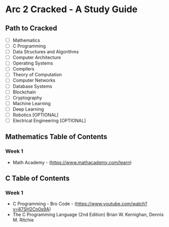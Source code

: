 # Arc 2 Cracked - A Study Guide

## Path to Cracked

- [ ] Mathematics
- [ ] C Programming
- [ ] Data Structures and Algorithms
- [ ] Computer Architecture
- [ ] Operating Systems
- [ ] Compilers
- [ ] Theory of Computation
- [ ] Computer Networks
- [ ] Database Systems
- [ ] Blockchain
- [ ] Cryptography
- [ ] Machine Learning
- [ ] Deep Learning
- [ ] Robotics [OPTIONAL]
- [ ] Electrical Engineering [OPTIONAL]

## Mathematics Table of Contents

### Week 1

- Math Academy - (https://www.mathacademy.com/learn)

## C Table of Contents 

### Week 1

- C Programming - Bro Code - (https://www.youtube.com/watch?v=87SH2Cn0s9A)
- The C Programming Language (2nd Edition) Brian W. Kernighan, Dennis M. Ritchie